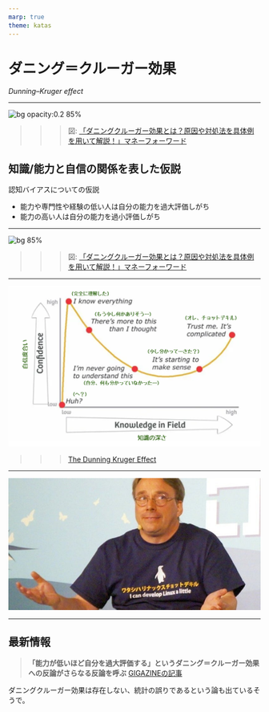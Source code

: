 ```yaml
---
marp: true
theme: katas
---
```

<!-- 
size: 16:9
paginate: true
-->
<!-- header: 勉強会#-->

# ダニング＝クルーガー効果

_Dunning–Kruger effect_

---

![bg opacity:0.2 85%](https://biz.moneyforward.com/payroll/basic/wp-content/uploads/2023/08/image1.jpg)

>>> 図: [「ダニングクルーガー効果とは？原因や対処法を具体例を用いて解説！」マネーフォーワード](https://biz.moneyforward.com/payroll/basic/63123/)

## 知識/能力と自信の関係を表した仮説

認知バイアスについての仮説

* 能力や専門性や経験の低い人は自分の能力を過大評価しがち
* 能力の高い人は自分の能力を過小評価しがち

<!-- 1999年に発表。 -->

---

![bg 85%](https://biz.moneyforward.com/payroll/basic/wp-content/uploads/2023/08/image1.jpg)

>>> 図: [「ダニングクルーガー効果とは？原因や対処法を具体例を用いて解説！」マネーフォーワード](https://biz.moneyforward.com/payroll/basic/63123/)

<!-- 2005年のダニングの自著「Self-insight」で「あなたが無能なら、あなたは自分が無能であることを知ることはできない。正しい答えを生み出すために必要なスキルは、正解が何であるかを認識するために必要なスキルと同じである。」 -->

---

![bg 75%](./assets/dunning-kruger.png)

>>> [The Dunning Kruger Effect](https://dev.to/theiyd/the-dunning-kruger-effect-3cj2)

<!-- 一方で、『インポスター症候群』という言葉もある。インポスターは「詐欺師」や「偽物」といった意味。
インポスター症候群(impostor syndrome)とは、自分を肯定することができないため、周りから称賛されても、それを受け入れることができず、詐欺師のように周りを「騙している」という感覚に陥ってしまう心理傾向のこと。
「自分に自信が持てない……」「周りから期待されることが息苦しい……」「本当はたいした人間でないと、いつ悟られるか不安……」などなど -->
<!-- 
1　現在に集中して、未来を心配しすぎない
2　自分にも他人にも完璧を求めない
3　自分より優秀だと思う人の中に身を置く
4　褒められたら否定せず受け止める
 -->
---

![bg](./assets/linus_torvalds.jpg)

---

## 最新情報

> **「能力が低いほど自分を過大評価する」というダニング＝クルーガー効果への反論がさらなる反論を呼ぶ**
> [GIGAZINEの記事](https://gigazine.net/news/20231128-dunning-kruger-effect-autocorrelation/)

ダニングクルーガー効果は存在しない、統計の誤りであるという論も出ているそうで。
